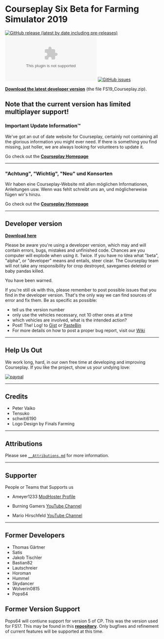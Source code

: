 # Courseplay Six Beta for Farming Simulator 2019
[![GitHub release (latest by date including pre-releases)](https://img.shields.io/github/v/release/courseplay/Courseplay?include_prereleases&style=flat-square)](https://github.com/Courseplay/courseplay/releases/latest) [![GitHub Pre-Releases (by Asset)](https://img.shields.io/github/downloads-pre/Courseplay/courseplay/latest/FS19_Courseplay.zip?style=flat-square)](https://github.com/Courseplay/courseplay/releases/latest/download/FS19_Courseplay.zip) [![GitHub issues](https://img.shields.io/github/issues/Courseplay/courseplay?style=flat-square)](https://github.com/Courseplay/courseplay/issues)

 **[Download the latest developer version](https://github.com/Courseplay/courseplay/releases/latest)** (the file FS19_Courseplay.zip).

## Note that the current version has limited multiplayer support!

### Important Update Information™
We've got an out of date website for Courseplay, certainly not containing all the glorious information you might ever need. If there is something you find missing, just holler, we are always looking for volunteers to update it.

Go check out the **[Courseplay Homepage][CP Website Link]**

----
### "Achtung", "Wichtig", "Neu" und Konsorten
Wir haben eine Courseplay-Website mit allen möglichen Informationen, Anleitungen usw. Wenn was fehlt schreibt uns an, und möglicherweise fügen wir's hinzu.

Go check out the **[Courseplay Homepage][CP Website Link]**

[CP Website Link]: http://courseplay.github.com/courseplay/
___

## Developer version 

**[Download here](https://github.com/Courseplay/courseplay/releases/latest)**

Please be aware you're using a developer version, which may and will contain errors, bugs, mistakes and unfinished code. Chances are you computer will explode when using it. Twice. If you have no idea what "beta", "alpha", or "developer" means and entails, steer clear. The Courseplay team will not take any responsibility for crop destroyed, savegames deleted or baby pandas killed. 

You have been warned.

If you're still ok with this, please remember to post possible issues that you find in the developer version. That's the only way we can find sources of error and fix them. 
Be as specific as possible:

* tell us the version number
* only use the vehicles necessary, not 10 other ones at a time
* which vehicles are involved, what is the intended action?
* Post! The! Log! to [Gist](https://gist.github.com/) or [PasteBin](http://pastebin.com/)
* For more details on how to post a proper bug report, visit our [Wiki](https://github.com/Courseplay/courseplay/wiki)

___
## Help Us Out

We work long, hard, in our own free time at developing and improving Courseplay. If you like the project, show us your undying love:

[![paypal](https://www.paypalobjects.com/en_US/i/btn/btn_donateCC_LG.gif)](https://www.paypal.com/cgi-bin/webscr?cmd=_donations&business=7PDM2P6HQ5D56&item_name=Promote+the+development+of+Courseplay&currency_code=EUR&source=url)

___

## Credits  
* Peter Vaiko
* Tensuko
* schwiti6190
* Logo Design by Finals Farming
___

## Attributions
Please see [`__Attributions.md`](https://github.com/Courseplay/courseplay/blob/master/__Attributions.md) for more information.
___

## Supporter

People or Teams that Supports us

* Ameyer1233 [ModHoster Profile](https://www.modhoster.de/community/user/meyer123) 

* Burning Gamers [YouTube Channel](https://www.youtube.com/c/BurningGamersde/featured)

* Mario Hirschfeld [YouTube Channel](https://www.youtube.com/c/MarioHirschfeld/featured)
___


## Former Developers
* Thomas Gärtner
* Satis
* Jakob Tischler  
* Bastian82
* Lautschreier
* Horoman
* Hummel
* Skydancer
* Wolverin0815
* Pops64

## Former Version Support
Pops64 will contiune support for version 5 of CP. This was the version used for FS17. This may be found in this **[repository](https://github.com/pops64/courseplay)**. Only bugfixes and refinement of current features will be supported at this time.
